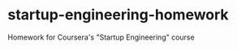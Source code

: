 startup-engineering-homework
============================

Homework for Coursera's "Startup Engineering" course
